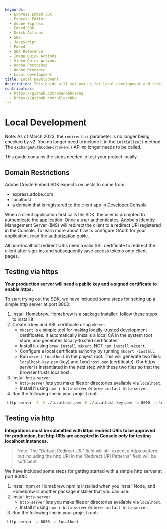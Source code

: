 ```yaml
---
keywords:
  - Express Embed SDK
  - Express Editor
  - Adobe Express
  - Embed SDK
  - Quick Actions
  - SDK
  - JavaScript
  - Embed
  - SDK Reference
  - Image Quick Actions
  - Video Quick Actions
  - Adobe Photoshop
  - Adobe Premiere
  - Local development 
title: Local Development
description: This guide will set you up for local development and testing. 
contributors:
  - https://github.com/amandahuarng
  - https://github.com/pklaschka
---
```


# Local Development

Note: As of March 2023, the `redirectUri` parameter is no longer being checked by v2. You no longer need to include it in the `initialize()` method. The `exchangeAuthCodeForToken()` API no longer needs to be called.

This guide contains the steps needed to test your project locally.

## Domain Restrictions

Adobe Create Embed SDK expects requests to come from:

* express.adobe.com
* localhost
* a domain that is registered to the client app in [Developer Console](https://developer.adobe.com/console/)

When a client application first calls the SDK, the user is prompted to authenticate the application. Once a user authenticates, Adobe's Identity Management Server (IMS) will redirect the client to a redirect URI registered in the Console.  To learn more about how to configure OAuth for your application, read the [authorization](../authorization/) guide.

All non-localhost redirect URIs need a valid SSL certificate to redirect the client after sign-ins and subsequently save access tokens onto client pages.

## Testing via https

**Your production server will need a public key and a signed certificate to enable https.**

To start trying out the SDK, we have included some steps for setting up a simple http server at port 8000:

1. Install Homebrew. Homebrew is a package installer: follow [these steps](https://docs.brew.sh/Installation) to install it.
2. Create a key and SSL certificate using `mkcert`.
   * [`mkcert`](https://github.com/FiloSottile/mkcert) is a simple tool for making locally-trusted development certificates. It automatically installs a local CA in the system root store, and generates locally-trusted certificates.
   * Install it using `brew install mkcert`, NOT `npm install mkcert`.
   * Configure a local certificate authority by running `mkcert -install`.
   * Run `mkcert localhost` in the project root. This will generate two files: `localhost-key.pem` (key) and `localhost.pem` (certificate). Our https server is instantiated in the next step with these two files so that the browser trusts localhost.
3. Install `http-server`.
   * `http-server` lets you make files or directories available via `localhost`.
   * Install it using `npm i http-server` or `brew install http-server`.
4. Run the following line in your project root:

```bash
 http-server -S -C ./localhost.pem -K ./localhost-key.pem -p 8000 -a localhost
```

## Testing via http

**Integrations must be submitted with https redirect URIs to be approved for production, but http URIs are accepted in Console *only* for testing localhost instances.**

> Note: The "Default Redirect URI" field will still expect a https pattern, but including the http URI in the "Redirect URI Patterns" field will be sufficient.

 We have included some steps for getting started with a simple http server at port 8000:

1. Install npm or Homebrew. npm is installed when you install Node, and Homebrew is another package installer that you can use.
2. Install `http-server`.
   * `http-server` lets you make files or directories available via `localhost`.
   * Install it using `npm i http-server` or `brew install http-server`.
3. Run the following line in your project root:

```bash
 http-server -p 8000 -a localhost
```
